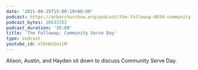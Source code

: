 ```yaml
---
date: '2021-08-25T15:00:19+00:00'
podcast: https://arborchurchnw.org/podcast/the-followup-0034-community-serve-day.m4a
podcast_bytes: 26633352
podcast_duration: '35:09'
title: 'The Followup: Community Serve Day'
type: vodcast
youtube_id: nlDnWiGn1iM
---
```


Alison, Austin, and Hayden sit down to discuss Community Serve Day.